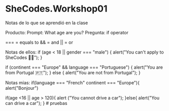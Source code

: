 # SheCodes.Workshop01
Notas de lo que se aprendió en la clase

Producto:
Prompt: What age are you?
Pregunta: if operator

=== = equals to
&& = and
|| = or

Notas de ellos:
if (age < 18 || gender === "male") {
  alert("You can't apply to SheCodes 👩‍💻");
}

if (continent === "Europe" && language === "Portuguese") {
  alert("You are from Portugal 🇵🇹");
} else {
  alert("You are not from Portugal");
}

Notas mias:
if(language === "French"  continent === "Europe"){
  alert("Bonjour")
 
if(age <16 || age > 120){
  alert ("You cannot drive a car");
   }else{
    alert("You can drive a car");
    }
#   p r u e b a s  
 